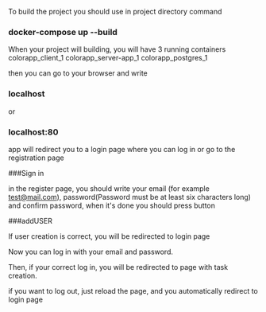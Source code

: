 To build the project you should use in project directory command 

### docker-compose up --build

When your project will building, you will have 3 running containers
colorapp_client_1
colorapp_server-app_1
colorapp_postgres_1

then you can go to your browser and write

### localhost
or 
### localhost:80

app will redirect you to a login page where you can log in
or go to the registration page

###Sign in

in the register page, you should write your email (for example test@mail.com), 
password(Password must be at least six characters long) and confirm password, when it's done you should press button

###addUSER

If user creation is correct, you will be redirected to login page

Now you can log in with your email and password.

Then, if your correct log in, you will be redirected to page with task creation.

if you want to log out, just reload the page, and you automatically redirect to login page 

